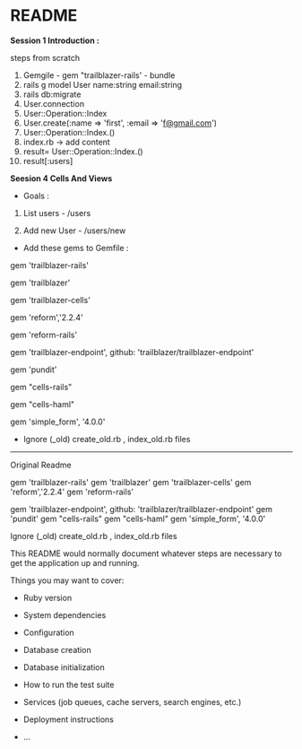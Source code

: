 # README

**Session 1 Introduction :** 

steps from scratch
1. Gemgile - gem "trailblazer-rails' - bundle 
2. rails g model User name:string email:string
3. rails db:migrate
4. User.connection
5. User::Operation::Index
6. User.create(:name => 'first', :email => 'f@gmail.com')
7. User::Operation::Index.()
8. index.rb -> add content
9. result= User::Operation::Index.()
10. result[:users]

**Seesion 4 Cells And Views**

* Goals :
1) List users - /users

2) Add new User - /users/new

* Add these gems to Gemfile :

gem 'trailblazer-rails'

gem 'trailblazer'

gem 'trailblazer-cells'

gem 'reform','2.2.4'

gem 'reform-rails'

gem 'trailblazer-endpoint', github: 'trailblazer/trailblazer-endpoint'

gem 'pundit'

gem "cells-rails"

gem "cells-haml"

gem 'simple_form', '4.0.0'

* Ignore (_old) create_old.rb , index_old.rb files

-------------------------------------------------------------------------------------------------------------
Original Readme

gem 'trailblazer-rails'
gem 'trailblazer'
gem 'trailblazer-cells'
gem 'reform','2.2.4'
gem 'reform-rails'

gem 'trailblazer-endpoint', github: 'trailblazer/trailblazer-endpoint'
gem 'pundit'
gem "cells-rails"
gem "cells-haml"
gem 'simple_form', '4.0.0'

Ignore (_old) create_old.rb , index_old.rb files

This README would normally document whatever steps are necessary to get the
application up and running.

Things you may want to cover:

* Ruby version

* System dependencies

* Configuration

* Database creation

* Database initialization

* How to run the test suite

* Services (job queues, cache servers, search engines, etc.)

* Deployment instructions

* ...

